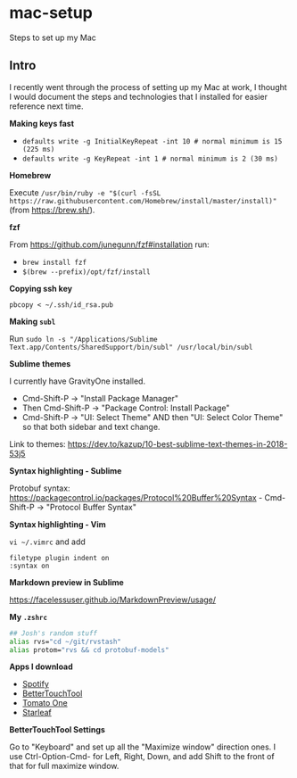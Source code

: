 # mac-setup
Steps to set up my Mac


## Intro
I recently went through the process of setting up my Mac at work, I thought I would document the steps and technologies that I installed for easier reference next time. 

**Making keys fast**

* `defaults write -g InitialKeyRepeat -int 10 # normal minimum is 15 (225 ms)`
* `defaults write -g KeyRepeat -int 1 # normal minimum is 2 (30 ms)`

**Homebrew**

Execute `/usr/bin/ruby -e "$(curl -fsSL https://raw.githubusercontent.com/Homebrew/install/master/install)"` (from https://brew.sh/). 

**fzf**

From https://github.com/junegunn/fzf#installation run:

* `brew install fzf`
* `$(brew --prefix)/opt/fzf/install`

**Copying ssh key**

`pbcopy < ~/.ssh/id_rsa.pub`

**Making `subl`**

Run `sudo ln -s "/Applications/Sublime Text.app/Contents/SharedSupport/bin/subl" /usr/local/bin/subl`

**Sublime themes**

I currently have GravityOne installed. 

* Cmd-Shift-P -> "Install Package Manager"
* Then Cmd-Shift-P -> "Package Control: Install Package"
* Cmd-Shift-P -> "UI: Select Theme" AND then "UI: Select Color Theme" so that both sidebar and text change. 

Link to themes: https://dev.to/kazup/10-best-sublime-text-themes-in-2018-53j5

**Syntax highlighting - Sublime**

Protobuf syntax: https://packagecontrol.io/packages/Protocol%20Buffer%20Syntax - Cmd-Shift-P -> "Protocol Buffer Syntax"

**Syntax highlighting - Vim**

`vi ~/.vimrc` and add 

```vim
filetype plugin indent on
:syntax on
```

**Markdown preview in Sublime**

https://facelessuser.github.io/MarkdownPreview/usage/

**My `.zshrc`**

```bash
## Josh's random stuff
alias rvs="cd ~/git/rvstash"
alias protom="rvs && cd protobuf-models"
```

**Apps I download**

* [Spotify](https://www.spotify.com/us/download/other/)
* [BetterTouchTool](https://folivora.ai/)
* [Tomato One](http://rinik.net/pomodoro/)
* [Starleaf](https://www.starleaf.com/downloads/mac/)

**BetterTouchTool Settings**

Go to "Keyboard" and set up all the "Maximize window" direction ones. I use Ctrl-Option-Cmd-<direction> for Left, Right, Down, and add Shift to the front of that for full maximize window. 






